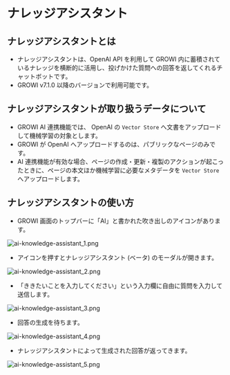 # ナレッジアシスタント

## ナレッジアシスタントとは

- ナレッジアシスタントは、OpenAI API を利用して GROWI 内に蓄積されているナレッジを横断的に活用し、投げかけた質問への回答を返してくれるチャットボットです。
- GROWI v7.1.0 以降のバージョンで利用可能です。

## ナレッジアシスタントが取り扱うデータについて

- GROWI AI 連携機能では、 OpenAI の `Vector Store` へ文書をアップロードして機械学習の対象とします。
- GROWI が OpenAI へアップロードするのは、パブリックなページのみです。
- AI 連携機能が有効な場合、ページの作成・更新・複製のアクションが起こったときに、ページの本文ほか機械学習に必要なメタデータを `Vector Store` へアップロードします。

## ナレッジアシスタントの使い方

- GROWI 画面のトップバーに「AI」と書かれた吹き出しのアイコンがあります。  

<img :src="$withBase('/assets/images/ja/ai-knowledge-assistant_1.png')" alt="ai-knowledge-assistant_1.png" class="border">

- アイコンを押すとナレッジアシスタント (ベータ) のモーダルが開きます。  

<img :src="$withBase('/assets/images/ja/ai-knowledge-assistant_2.png')" alt="ai-knowledge-assistant_2.png" class="border">

- 「ききたいことを入力してください」という入力欄に自由に質問を入力して送信します。  

<img :src="$withBase('/assets/images/ja/ai-knowledge-assistant_3.png')" alt="ai-knowledge-assistant_3.png" class="border">

- 回答の生成を待ちます。  

<img :src="$withBase('/assets/images/ja/ai-knowledge-assistant_4.png')" alt="ai-knowledge-assistant_4.png" class="border">

- ナレッジアシスタントによって生成された回答が返ってきます。  

<img :src="$withBase('/assets/images/ja/ai-knowledge-assistant_5.png')" alt="ai-knowledge-assistant_5.png" class="border">
